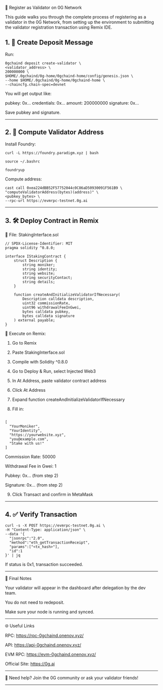 🧾 Register as Validator on 0G Network

This guide walks you through the complete process of registering as a validator in the 0G Network, from setting up the environment to submitting the validator registration transaction using Remix IDE.


## 1. 📨 Create Deposit Message

Run:
```
0gchaind deposit create-validator \
<validator_address> \
200000000 \
$HOME/.0gchaind/0g-home/0gchaind-home/config/genesis.json \
--home $HOME/.0gchaind/0g-home/0gchaind-home \
--chaincfg.chain-spec=devnet
```

You will get output like:

pubkey: 0x...
credentials: 0x...
amount: 200000000
signature: 0x...

Save pubkey and signature.


---

## 2. 🧮 Compute Validator Address

Install Foundry:
```
curl -L https://foundry.paradigm.xyz | bash
```
```
source ~/.bashrc
```
```
foundryup
```

Compute address:
```
cast call 0xea224dBB52F57752044c0C86aD50930091F561B9 \
"computeValidatorAddress(bytes)(address)" \
<pubkey_bytes> \
--rpc-url https://evmrpc-testnet.0g.ai
```


---

## 3. 🛠 Deploy Contract in Remix

📄 File: StakingInterface.sol
```
// SPDX-License-Identifier: MIT
pragma solidity ^0.8.0;

interface IStakingContract {
    struct Description {
        string moniker;
        string identity;
        string website;
        string securityContact;
        string details;
    }

    function createAndInitializeValidatorIfNecessary(
        Description calldata description,
        uint32 commissionRate,
        uint96 withdrawalFeeInGwei,
        bytes calldata pubkey,
        bytes calldata signature
    ) external payable;
}
```

🚀 Execute on Remix:

1. Go to Remix


2. Paste StakingInterface.sol


3. Compile with Solidity ^0.8.0


4. Go to Deploy & Run, select Injected Web3


5. In At Address, paste validator contract address


6. Click At Address


7. Expand function createAndInitializeValidatorIfNecessary


8. Fill in:
```

[
  "YourMoniker",
  "YourIdentity",
  "https://yourwebsite.xyz",
  "you@example.com",
  "Stake with us!"
]
```
Commission Rate: 50000

Withdrawal Fee in Gwei: 1

Pubkey: 0x... (from step 2)

Signature: 0x... (from step 2)


9. Click Transact and confirm in MetaMask

---

## 4. ✅ Verify Transaction
```
curl -s -X POST https://evmrpc-testnet.0g.ai \
-H "Content-Type: application/json" \
--data '{
  "jsonrpc":"2.0",
  "method":"eth_getTransactionReceipt",
  "params":["<tx_hash>"],
  "id":1
}' | jq
```

If status is 0x1, transaction succeeded.


---

🧭 Final Notes

Your validator will appear in the dashboard after delegation by the dev team.

You do not need to redeposit.

Make sure your node is running and synced.



---

🌐 Useful Links

RPC: https://rpc-0gchaind.onenov.xyz/

API: https://api-0gchaind.onenov.xyz/

EVM RPC: https://evm-0gchaind.onenov.xyz/

Official Site: https://0g.ai



---

📩 Need help? Join the 0G community or ask your validator friends!


---

